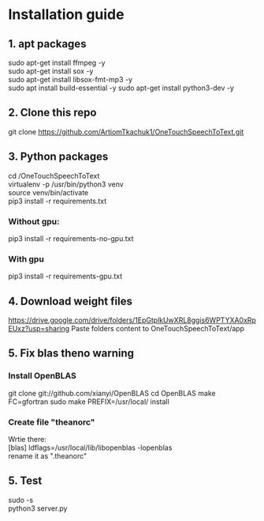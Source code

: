 # Installation guide
## 1. apt packages  
sudo apt-get install ffmpeg -y  
sudo apt-get install sox -y  
sudo apt-get install libsox-fmt-mp3 -y  
sudo apt install build-essential -y 
sudo apt-get install python3-dev  -y
## 2. Clone this repo  
git clone https://github.com/ArtiomTkachuk1/OneTouchSpeechToText.git  
## 3. Python packages
cd /OneTouchSpeechToText  
virtualenv -p /usr/bin/python3 venv  
source venv/bin/activate  
pip3 install -r requirements.txt 
### Without gpu:  
pip3 install -r requirements-no-gpu.txt  
### With gpu  
pip3 install -r requirements-gpu.txt  
## 4. Download weight files
https://drive.google.com/drive/folders/1EpGtplkUwXRL8ggis6WPTYXA0xRpEUxz?usp=sharing
Paste folders content to OneTouchSpeechToText/app  
## 5. Fix blas theno warning
### Install OpenBLAS  
git clone git://github.com/xianyi/OpenBLAS
cd OpenBLAS
make FC=gfortran
sudo make PREFIX=/usr/local/ install
### Create file "theanorc"  
Wrtie there:  
[blas]
ldflags=/usr/local/lib/libopenblas -lopenblas  
rename it as ".theanorc" 
## 5. Test
sudo -s  
python3 server.py
